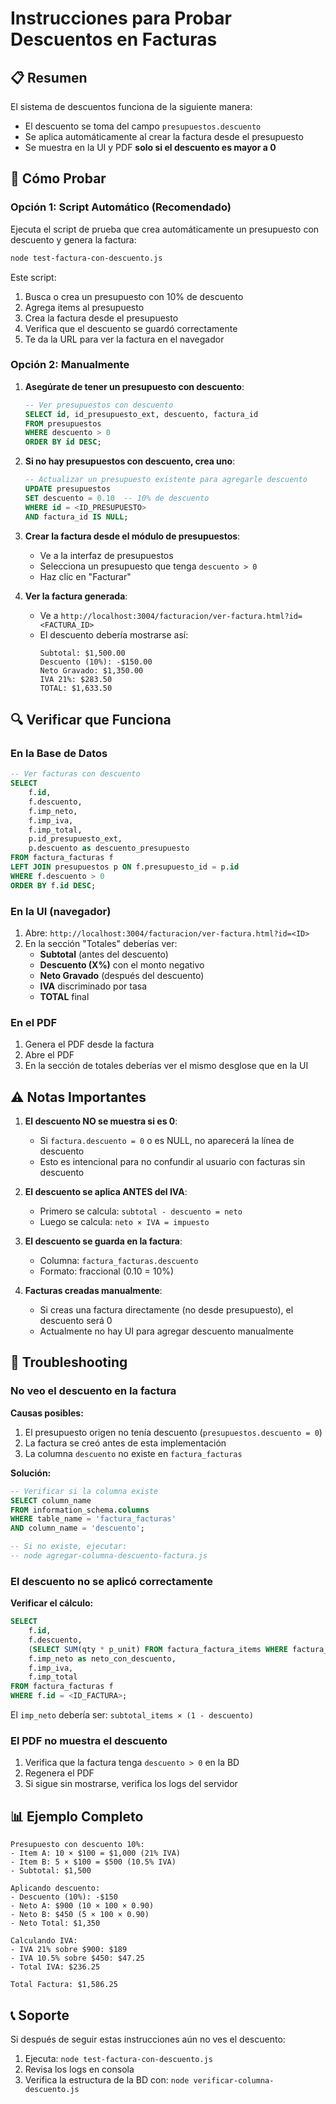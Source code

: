 # Instrucciones para Probar Descuentos en Facturas

## 📋 Resumen

El sistema de descuentos funciona de la siguiente manera:
- El descuento se toma del campo `presupuestos.descuento`
- Se aplica automáticamente al crear la factura desde el presupuesto
- Se muestra en la UI y PDF **solo si el descuento es mayor a 0**

## 🧪 Cómo Probar

### Opción 1: Script Automático (Recomendado)

Ejecuta el script de prueba que crea automáticamente un presupuesto con descuento y genera la factura:

```bash
node test-factura-con-descuento.js
```

Este script:
1. Busca o crea un presupuesto con 10% de descuento
2. Agrega items al presupuesto
3. Crea la factura desde el presupuesto
4. Verifica que el descuento se guardó correctamente
5. Te da la URL para ver la factura en el navegador

### Opción 2: Manualmente

1. **Asegúrate de tener un presupuesto con descuento**:
   ```sql
   -- Ver presupuestos con descuento
   SELECT id, id_presupuesto_ext, descuento, factura_id
   FROM presupuestos
   WHERE descuento > 0
   ORDER BY id DESC;
   ```

2. **Si no hay presupuestos con descuento, crea uno**:
   ```sql
   -- Actualizar un presupuesto existente para agregarle descuento
   UPDATE presupuestos
   SET descuento = 0.10  -- 10% de descuento
   WHERE id = <ID_PRESUPUESTO>
   AND factura_id IS NULL;
   ```

3. **Crear la factura desde el módulo de presupuestos**:
   - Ve a la interfaz de presupuestos
   - Selecciona un presupuesto que tenga `descuento > 0`
   - Haz clic en "Facturar"

4. **Ver la factura generada**:
   - Ve a `http://localhost:3004/facturacion/ver-factura.html?id=<FACTURA_ID>`
   - El descuento debería mostrarse así:
     ```
     Subtotal: $1,500.00
     Descuento (10%): -$150.00
     Neto Gravado: $1,350.00
     IVA 21%: $283.50
     TOTAL: $1,633.50
     ```

## 🔍 Verificar que Funciona

### En la Base de Datos

```sql
-- Ver facturas con descuento
SELECT 
    f.id,
    f.descuento,
    f.imp_neto,
    f.imp_iva,
    f.imp_total,
    p.id_presupuesto_ext,
    p.descuento as descuento_presupuesto
FROM factura_facturas f
LEFT JOIN presupuestos p ON f.presupuesto_id = p.id
WHERE f.descuento > 0
ORDER BY f.id DESC;
```

### En la UI (navegador)

1. Abre: `http://localhost:3004/facturacion/ver-factura.html?id=<ID>`
2. En la sección "Totales" deberías ver:
   - **Subtotal** (antes del descuento)
   - **Descuento (X%)** con el monto negativo
   - **Neto Gravado** (después del descuento)
   - **IVA** discriminado por tasa
   - **TOTAL** final

### En el PDF

1. Genera el PDF desde la factura
2. Abre el PDF
3. En la sección de totales deberías ver el mismo desglose que en la UI

## ⚠️ Notas Importantes

1. **El descuento NO se muestra si es 0**:
   - Si `factura.descuento = 0` o es NULL, no aparecerá la línea de descuento
   - Esto es intencional para no confundir al usuario con facturas sin descuento

2. **El descuento se aplica ANTES del IVA**:
   - Primero se calcula: `subtotal - descuento = neto`
   - Luego se calcula: `neto × IVA = impuesto`

3. **El descuento se guarda en la factura**:
   - Columna: `factura_facturas.descuento`
   - Formato: fraccional (0.10 = 10%)

4. **Facturas creadas manualmente**:
   - Si creas una factura directamente (no desde presupuesto), el descuento será 0
   - Actualmente no hay UI para agregar descuento manualmente

## 🐛 Troubleshooting

### No veo el descuento en la factura

**Causas posibles:**
1. El presupuesto origen no tenía descuento (`presupuestos.descuento = 0`)
2. La factura se creó antes de esta implementación
3. La columna `descuento` no existe en `factura_facturas`

**Solución:**
```sql
-- Verificar si la columna existe
SELECT column_name 
FROM information_schema.columns 
WHERE table_name = 'factura_facturas' 
AND column_name = 'descuento';

-- Si no existe, ejecutar:
-- node agregar-columna-descuento-factura.js
```

### El descuento no se aplicó correctamente

**Verificar el cálculo:**
```sql
SELECT 
    f.id,
    f.descuento,
    (SELECT SUM(qty * p_unit) FROM factura_factura_items WHERE factura_id = f.id) as subtotal_items,
    f.imp_neto as neto_con_descuento,
    f.imp_iva,
    f.imp_total
FROM factura_facturas f
WHERE f.id = <ID_FACTURA>;
```

El `imp_neto` debería ser: `subtotal_items × (1 - descuento)`

### El PDF no muestra el descuento

1. Verifica que la factura tenga `descuento > 0` en la BD
2. Regenera el PDF
3. Si sigue sin mostrarse, verifica los logs del servidor

## 📊 Ejemplo Completo

```
Presupuesto con descuento 10%:
- Item A: 10 × $100 = $1,000 (21% IVA)
- Item B: 5 × $100 = $500 (10.5% IVA)
- Subtotal: $1,500

Aplicando descuento:
- Descuento (10%): -$150
- Neto A: $900 (10 × 100 × 0.90)
- Neto B: $450 (5 × 100 × 0.90)
- Neto Total: $1,350

Calculando IVA:
- IVA 21% sobre $900: $189
- IVA 10.5% sobre $450: $47.25
- Total IVA: $236.25

Total Factura: $1,586.25
```

## 📞 Soporte

Si después de seguir estas instrucciones aún no ves el descuento:
1. Ejecuta: `node test-factura-con-descuento.js`
2. Revisa los logs en consola
3. Verifica la estructura de la BD con: `node verificar-columna-descuento.js`

